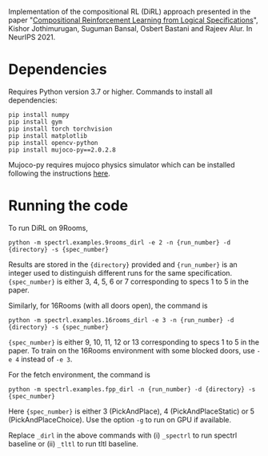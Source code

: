 Implementation of the compositional RL (DiRL) approach presented in the paper "[Compositional Reinforcement Learning from Logical Specifications](https://arxiv.org/abs/2106.13906)", Kishor Jothimurugan, Suguman Bansal, Osbert Bastani and Rajeev Alur. In NeurIPS 2021.

# Dependencies

Requires Python version 3.7 or higher. Commands to install all dependencies:

```
pip install numpy
pip install gym
pip install torch torchvision
pip install matplotlib
pip install opencv-python
pip install mujoco-py==2.0.2.8
```

Mujoco-py requires mujoco physics simulator which can be installed following the instructions [here](https://github.com/openai/mujoco-py).

# Running the code

To run DiRL on 9Rooms,

```
python -m spectrl.examples.9rooms_dirl -e 2 -n {run_number} -d {directory} -s {spec_number}
```

Results are stored in the `{directory}` provided and `{run_number}` is an integer used to distinguish different runs for the same specification. `{spec_number}` is either 3, 4, 5, 6 or 7 corresponding to specs 1 to 5 in the paper.

Similarly, for 16Rooms (with all doors open), the command is

```
python -m spectrl.examples.16rooms_dirl -e 3 -n {run_number} -d {directory} -s {spec_number}
```

`{spec_number}` is either 9, 10, 11, 12 or 13 corresponding to specs 1 to 5 in the paper. To train on the 16Rooms environment with some blocked doors, use `-e 4` instead of `-e 3`.

For the fetch environment, the command is

```
python -m spectrl.examples.fpp_dirl -n {run_number} -d {directory} -s {spec_number}
```

Here `{spec_number}` is either 3 (PickAndPlace), 4 (PickAndPlaceStatic) or 5 (PickAndPlaceChoice). Use the option `-g` to run on GPU if available.

Replace `_dirl` in the above commands with (i) `_spectrl` to run spectrl baseline or (ii) `_tltl` to run tltl baseline.
